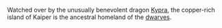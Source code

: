 Watched over by the unusually benevolent dragon [Kypra](../../People/Dragons/Kypra.md), the copper-rich island of Kaiper is the ancestral homeland of the [dwarves](../../Species/Homonids/Dwarves.md).